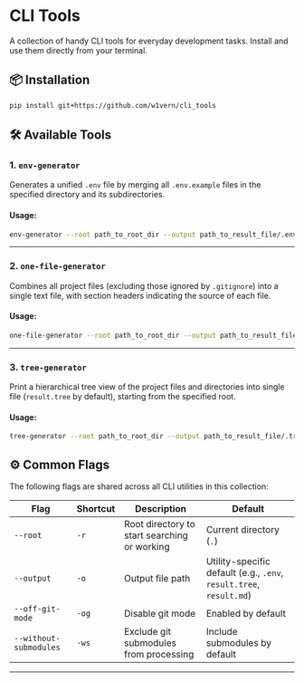 # CLI Tools

A collection of handy CLI tools for everyday development tasks. Install and use them directly from your terminal.

## 📦 Installation

```bash
pip install git+https://github.com/w1vern/cli_tools
```

## 🛠 Available Tools

### 1. `env-generator`

Generates a unified `.env` file by merging all `.env.example` files in the specified directory and its subdirectories.

#### Usage:

```bash
env-generator --root path_to_root_dir --output path_to_result_file/.env
```

---

### 2. `one-file-generator`

Combines all project files (excluding those ignored by `.gitignore`) into a single text file, with section headers indicating the source of each file.

#### Usage:

```bash
one-file-generator --root path_to_root_dir --output path_to_result_file/.md
```

---

### 3. `tree-generator`

Print a hierarchical tree view of the project files and directories into single file (`result.tree` by default), starting from the specified root.

#### Usage:

```bash
tree-generator --root path_to_root_dir --output path_to_result_file/.tree
```

## ⚙️ Common Flags

The following flags are shared across all CLI utilities in this collection:

| Flag                   | Shortcut | Description                                  | Default                                                             |
| ---------------------- | -------- | -------------------------------------------- | ------------------------------------------------------------------- |
| `--root`               | `-r`     | Root directory to start searching or working | Current directory (`.`)                                             |
| `--output`             | `-o`     | Output file path                             | Utility-specific default (e.g., `.env`, `result.tree`, `result.md`) |
| `--off-git-mode`       | `-og`    | Disable git mode                             | Enabled by default                                                  |
| `--without-submodules` | `-ws`    | Exclude git submodules from processing       | Include submodules by default                                       |

---
